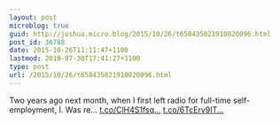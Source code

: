 ```yaml
---
layout: post
microblog: true
guid: http://joshua.micro.blog/2015/10/26/t658435821910020096.html
post_id: 36788
date: 2015-10-26T11:11:47+1100
lastmod: 2019-07-30T17:41:27+1100
type: post
url: /2015/10/26/t658435821910020096.html
---
```

Two years ago next month, when I first left radio for full-time self-employment, I. Was re… [t.co/ClH4S1fsq...](https://t.co/ClH4S1fsq7) [t.co/6TcErv9IT...](https://t.co/6TcErv9ITk)
